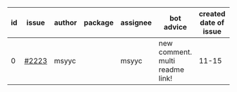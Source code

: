 | id | issue | author | package | assignee | bot advice | created date of issue | target release date | date from target |
| ------ | ------ | ------ | ------ | ------ | ------ | ------ | ------ | :-----: |
| 0 | [#2223](https://github.com/Azure/sdk-release-request/issues/2223) | msyyc |  | msyyc | new comment. multi readme link! | 11-15 | 12-15 |  |
